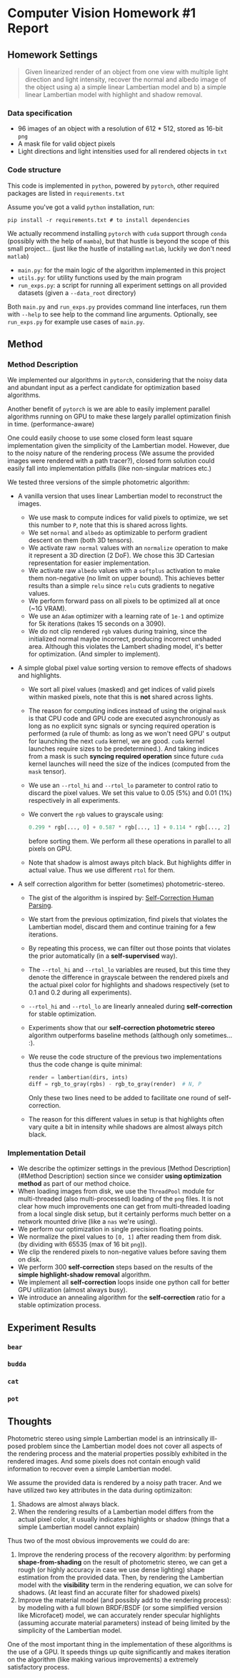 # Computer Vision Homework #1 Report

## Homework Settings

> Given linearized render of an object from one view with multiple light direction and light intensity, recover the normal and albedo image of the object using a) a simple linear Lambertian model and b) a simple linear Lambertian model with highlight and shadow removal.

### Data specification

- 96 images of an object with a resolution of 612 * 512, stored as 16-bit `png`
- A mask file for valid object pixels
- Light directions and light intensities used for all rendered objects in `txt`

### Code structure

This code is implemented in `python`, powered by `pytorch`, other required packages are listed in `requirements.txt`

Assume you've got a valid `python` installation, run:

```shell
pip install -r requirements.txt # to install dependencies
```

We actually recommend installing `pytorch` with `cuda` support through `conda` (possibly with the help of `mamba`), but that hustle is beyond the scope of this small project... (just like the hustle of installing `matlab`, luckily we don't need `matlab`)

- `main.py`: for the main logic of the algorithm implemented in this project
- `utils.py`: for utility functions used by the main program
- `run_exps.py`: a script for running all experiment settings on all provided datasets (given a `--data_root` directory)

Both `main.py` and `run_exps.py` provides command line interfaces, run them with `--help` to see help to the command line arguments. Optionally, see `run_exps.py` for example use cases of `main.py`.

## Method

### Method Description

We implemented our algorithms in `pytorch`, considering that the noisy data and abundant input as a perfect candidate for optimization based algorithms. 

Another benefit of `pytorch` is we are able to easily implement parallel algorithms running on GPU to make these largely parallel optimization finish in time. (performance-aware)

One could easily choose to use some closed form least square implementation given the simplicity of the Lambertian model. However, due to the noisy nature of the rendering process (We assume the provided images were rendered with a path tracer?), closed form solution could easily fall into implementation pitfalls (like non-singular matrices etc.)

We tested three versions of the simple photometric algorithm:

- A vanilla version that uses linear Lambertian model to reconstruct the images.

  - We use mask to compute indices for valid pixels to optimize, we set this number to `P`, note that this is shared across lights.
  - We set `normal` and `albedo` as optimizable to perform gradient descent on them (both 3D tensors).
  - We activate raw` normal` values with an `normalize` operation to make it represent a 3D direction (2 DoF). We chose this 3D Cartesian representation for easier implementation. 
  - We activate raw `albedo` values with a `softplus` activation to make them non-negative (no limit on upper bound). This achieves better results than a simple `relu` since `relu` cuts gradients to negative values.
  - We perform forward pass on all pixels to be optimized all at once (~1G VRAM).
  - We use an `Adam` optimizer with a learning rate of `1e-1` and optimize for 5k iterations (takes 15 seconds on a 3090).
  - We do not clip rendered `rgb` values during training, since the initialized normal maybe incorrect, producing incorrect unshaded area. Although this violates the Lambert shading model, it's better for optimization. (And simpler to implement).

- A simple global pixel value sorting version to remove effects of shadows and highlights.

  - We sort all pixel values (masked) and get indices of valid pixels within masked pixels, note that this is **not** shared across lights. 

  - The reason for computing indices instead of using the original `mask` is that CPU code and GPU code are executed asynchronously as long as no explicit sync signals or syncing required operation is performed (a rule of thumb: as long as we won't need GPU' s output for launching the next `cuda` kernel, we are good. `cuda` kernel launches require sizes to be predetermined.). And taking indices from a mask is such **syncing required operation** since future `cuda` kernel launches will need the size of the indices (computed from the `mask` tensor).

  - We use an `--rtol_hi` and `--rtol_lo` parameter to control ratio to discard the pixel values. We set this value to 0.05 (5%) and 0.01 (1%) respectively in all experiments. 

  - We convert the `rgb` values to grayscale using:

    ```python
    0.299 * rgb[..., 0] + 0.587 * rgb[..., 1] + 0.114 * rgb[..., 2]
    ```

     before sorting them. We perform all these operations in parallel to all pixels on GPU.

  - Note that shadow is almost aways pitch black. But highlights differ in actual value. Thus we use different `rtol` for them.

- A self correction algorithm for better (sometimes) photometric-stereo.

  - The gist of the algorithm is inspired by: [Self-Correction Human Parsing](https://arxiv.org/abs/1910.09777). 

  - We start from the previous optimization, find pixels that violates the Lambertian model, discard them and continue training for a few iterations. 

  - By repeating this process, we can filter out those points that violates the prior automatically (in a **self-supervised** way).

  - The `--rtol_hi` and `--rtol_lo` variables are reused, but this time they denote the difference in grayscale between the rendered pixels and the actual pixel color for highlights and shadows respectively (set to 0.1 and 0.2 during all experiments).

  - `--rtol_hi` and `--rtol_lo` are linearly annealed during **self-correction** for stable optimization.

  - Experiments show that our **self-correction photometric stereo** algorithm outperforms baseline methods (although only sometimes... :).

  - We reuse the code structure of the previous two implementations thus the code change is quite minimal:

    ```python
    render = lambertian(dirs, ints)
    diff = rgb_to_gray(rgbs) - rgb_to_gray(render)  # N, P
    ```

    Only these two lines need to be added to facilitate one round of self-correction.

  - The reason for this different values in setup is that highlights often vary quite a bit in intensity while shadows are almost always pitch black.

### Implementation Detail

- We describe the optimizer settings in the previous [Method Description](#Method Description) section since we consider **using optimization method** as part of our method choice. 
- When loading images from disk, we use the `ThreadPool` module for multi-threaded (also multi-processed) loading of the `png` files. It is not clear how much improvements one can get from multi-threaded loading from a local single disk setup, but it certainly performs much better on a network mounted drive (like a `nas` we're using). 
- We perform our optimization in single precision floating points.
- We normalize the pixel values to `[0, 1]` after reading them from disk. (by dividing with 65535 (max of 16 bit `png`)).
- We clip the rendered pixels to non-negative values before saving them on disk.
- We perform 300 **self-correction** steps based on the results of the **simple highlight-shadow removal** algorithm.
- We implement all **self-correction** loops inside one python call for better GPU utilization (almost always busy).
- We introduce an annealing algorithm for the **self-correction** ratio for a stable optimization process.

## Experiment Results

### `bear`

### `budda`

### `cat`

### `pot`

## Thoughts

Photometric stereo using simple Lambertian model is an intrinsically ill-posed problem since the Lambertian model does not cover all aspects of the rendering process and the material properties possibly exhibited in the rendered images. And some pixels does not contain enough valid information to recover even a simple Lambertian model.

We assume the provided data is rendered by a noisy path tracer. And we have utilized two key attributes in the data during optimizaiton:

1. Shadows are almost always black.
2. When the rendering results of a Lambertian model differs from the actual pixel color, it usually indicates highlights or shadow (things that a simple Lambertian model cannot explain)

Thus two of the most obvious improvements we could do are:

1. Improve the rendering process of the recovery algorithm: by performing **shape-from-shading** on the result of photometric stereo, we can get a rough (or highly accuracy in case we use dense lighting) shape estimation from the provided data. Then, by rendering the Lambertian model with the **visibility** term in the rendering equation, we can solve for shadows. (At least find an accurate filter for shadowed pixels)
2. Improve the material model (and possibly add to the rendering process): by modeling with a full blown BRDF/BSDF (or some simplified version like Microfacet) model, we can accurately render specular highlights (assuming accurate material parameters) instead of being limited by the simplicity of the Lambertian model.

One of the most important thing in the implementation of these algorithms is the use of a GPU. It speeds things up quite significantly and makes iteration on the algorithm (like making various improvements) a extremely satisfactory process.



